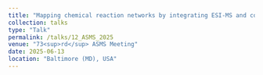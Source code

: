 ```yaml
---
title: "Mapping chemical reaction networks by integrating ESI-MS and continuous flow chemistry"
collection: talks
type: "Talk"
permalink: /talks/12_ASMS_2025
venue: "73<sup>rd</sup> ASMS Meeting"
date: 2025-06-13
location: "Baltimore (MD), USA"
---
```




